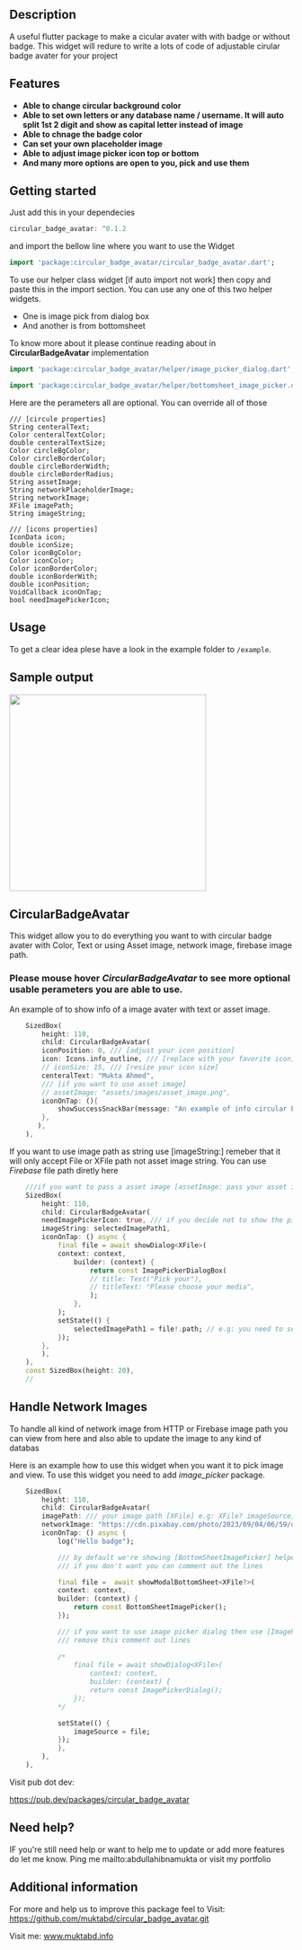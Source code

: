 ## Description
A useful flutter package to make a cicular avater with with badge or without badge. This widget will redure to write a lots of code of adjustable cirular badge avater for your project

## Features
* **Able to change circular background color**
* **Able to set own letters or any database name / username. It will auto split 1st 2 digit and show as capital letter instead of image**
* **Able to chnage the badge color**
* **Can set your own placeholder image**
* **Able to adjust image picker icon top or bottom**
* **And many more options are open to you, pick and use them**

## Getting started
Just add this in your dependecies 
```dart
circular_badge_avatar: ^0.1.2
```
 
and import the bellow line where you want to use the Widget
```dart
import 'package:circular_badge_avatar/circular_badge_avatar.dart';
```

To use our helper class widget [if auto import not work] then copy and paste this in the import section. You can use any one of this two helper widgets. 
* One is image pick from dialog box 
* And another is from bottomsheet

To know more about it please continue reading about in **CircularBadgeAvatar** implementation
```dart
import 'package:circular_badge_avatar/helper/image_picker_dialog.dart';

import 'package:circular_badge_avatar/helper/bottomsheet_image_picker.dart';
```

Here are the perameters all are optional. You can override all of those 


``` 
/// [circule properties]
String centeralText;
Color centeralTextColor;
double centeralTextSize;
Color circleBgColor;
Color circleBorderColor;
double circleBorderWidth;
double circleBorderRadius;
String assetImage;
String networkPlaceholderImage;
String networkImage;
XFile imagePath;
String imageString;

/// [icons properties]
IconData icon;
double iconSize;
Color iconBgColor;
Color iconColor;
Color iconBorderColor;
double iconBorderWith;
double iconPosition;
VoidCallback iconOnTap;
bool needImagePickerIcon;
```

## Usage
To get a clear idea plese have a look in the example folder to `/example`.

## Sample output
<img src = "https://github.com/muktabd/circular_badge_avatar/blob/main/example/assets/gif/example.gif?raw=true" width="350"><img>


## CircularBadgeAvatar
This widget allow you to do everything you want to with circular badge avater with Color, Text or using Asset image, network image, firebase image path. 

### Please mouse hover *CircularBadgeAvatar* to see more optional usable perameters you are able to use.

An example of to show info of a image avater with text or asset image. 
```dart
    SizedBox(
        height: 110,
        child: CircularBadgeAvatar(
        iconPosition: 0, /// [adjust your icon position]
        icon: Icons.info_outline, /// [replace with your favorite icon]
        // iconSize: 15, /// [resize your icon size]
        centeralText: "Mukta Ahmed",
        /// [if you want to use asset image]
        // assetImage: "assets/images/asset_image.png",
        iconOnTap: (){
            showSuccessSnackBar(message: "An example of info circular badge avater", context: context);
        },
       ),
    ),
```

If you want to use image path as string use [imageString:] remeber that it will only accept File or XFile path not asset image string. You can use *Firebase* file path diretly here
```dart
    ///if you want to pass a asset image [assetImage: pass your asset image]       
    SizedBox(
        height: 110,
        child: CircularBadgeAvatar(                  
        needImagePickerIcon: true, /// if you decide not to show the picker icon and user are not able to pick any image [needImagePickerIcon: false]
        imageString: selectedImagePath1, 
        iconOnTap: () async { 
            final file = await showDialog<XFile>(
            context: context,
                builder: (context) {
                    return const ImagePickerDialogBox(
                    // title: Text("Pick your"),
                    // titleText: "Please choose your media",
                    );
                },
            );          
            setState(() {                      
                selectedImagePath1 = file!.path; // e.g: you need to set a path
            });
        },  
        ),
    ),
    const SizedBox(height: 20),
    //
```

## Handle Network Images
To handle all kind of network image from HTTP or Firebase image path you can view from here and also able to update the image to any kind of databas

Here is an example how to use this widget when you want it to pick image and view. To use this widget you need to add *image_picker* package.
```dart
    SizedBox(
        height: 110,
        child: CircularBadgeAvatar(
        imagePath: /// your image path [XFile] e.g: XFile? imageSource;
        networkImage: "https://cdn.pixabay.com/photo/2023/09/04/06/59/dog-8232158_1280.jpg", // replace your http image url
        iconOnTap: () async {
            log("Hello badge");

            /// by default we're showing [BottomSheetImagePicker] helper class
            /// if you don't want you can comment out the lines

            final file =  await showModalBottomSheet<XFile?>(
            context: context,
            builder: (context) {
                return const BottomSheetImagePicker();
            });

            /// if you want to use image picker dialog then use [ImagePickerDialog] helper class
            /// remove this comment out lines
            
            /* 
                final file = await showDialog<XFile>(
                    context: context,
                    builder: (context) {
                    return const ImagePickerDialog();
                }); 
            */

            setState(() {
                imageSource = file;
            });
            },
        ),
    ),
```

Visit pub dot dev:

https://pub.dev/packages/circular_badge_avatar

## Need help?
IF you're still need help or want to help me to update or add more features do let me know. Ping me mailto:abdullahibnamukta or visit my portfolio

## Additional information
For more and help us to improve this package feel to 
Visit: https://github.com/muktabd/circular_badge_avatar.git

Visit me: www.muktabd.info
